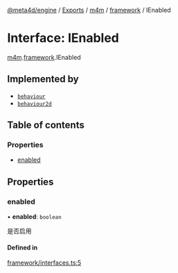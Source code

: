 [@meta4d/engine](../README.md) / [Exports](../modules.md) / [m4m](../modules/m4m.md) / [framework](../modules/m4m.framework.md) / IEnabled

# Interface: IEnabled

[m4m](../modules/m4m.md).[framework](../modules/m4m.framework.md).IEnabled

## Implemented by

- [`behaviour`](../classes/m4m.framework.behaviour.md)
- [`behaviour2d`](../classes/m4m.framework.behaviour2d.md)

## Table of contents

### Properties

- [enabled](m4m.framework.IEnabled.md#enabled)

## Properties

### enabled

• **enabled**: `boolean`

是否启用

#### Defined in

[framework/interfaces.ts:5](https://github.com/meta4d-me/meta4d-engine/blob/cf6bfe6/src/framework/interfaces.ts#L5)
